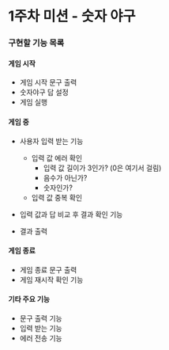 # 1주차 미션 - 숫자 야구

### 구현할 기능 목록

#### 게임 시작
- 게임 시작 문구 출력
- 숫자야구 답 설정
- 게임 실행

#### 게임 중
- 사용자 입력 받는 기능
  - 입력 값 에러 확인
    - 입력 값 길이가 3인가? (0은 여기서 걸림)
    - 음수가 아닌가?
    - 숫자인가?
  - 입력 값 중복 확인

- 입력 값과 답 비교 후 결과 확인 기능
- 결과 출력

#### 게임 종료
- 게임 종료 문구 출력
- 게임 재시작 확인 기능

#### 기타 주요 기능
- 문구 출력 기능
- 입력 받는 기능
- 에러 전송 기능